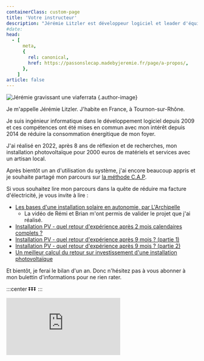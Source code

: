 ```yaml
---
containerClass: custom-page
title: 'Votre instructeur'
description: "Jérémie Litzler est développeur logiciel et leader d'équipe de développement depuis 2009. Il s'intéresse depuis 2014 à son impact sur l'environnement et la réduction de l'utilisation d'énergie."
#date:
head:
  - [
      meta,
      {
        rel: canonical,
        href: https://passonslecap.madebyjeremie.fr/page/a-propos/,
      },
    ]
article: false
---
```


![Jérémie gravissant une viaferrata](/images/profilepic-400w.jpg) {.author-image}

Je m'appelle Jérémie Litzler. J'habite en France, à Tournon-sur-Rhône.

Je suis ingénieur informatique dans le développement logiciel depuis 2009 et ces compétences ont été mises en commun avec mon intérêt depuis 2014 de réduire la consommation énergitique de mon foyer.

J'ai réalisé en 2022, après 8 ans de réflexion et de recherches, mon installation photovoltaïque pour 2000 euros de matériels et services avec un artisan local.

Après bientôt un an d'utilisation du système, j'ai encore beaucoup appris et je souhaite partagé mon parcours sur [la méthode C.A.P](../../README.md).

Si vous souhaitez lire mon parcours dans la quête de réduire ma facture d'électricité, je vous invite à lire :

- [Les bases d'une installation solaire en autonomie, par L'Archipelle](https://iamjeremie.me/fr/2022/05/les-bases-d-une-installation-solaire-en-autonomie-larchipelle/)
  - La vidéo de Rémi et Brian m'ont permis de valider le projet que j'ai réalisé.
- [Installation PV - quel retour d'expérience après 2 mois calendaires complets ?](https://iamjeremie.me/fr/2022/06/retour-d-exprerience-sur-une-installation-pv-1mois)
- [Installation PV - quel retour d'expérience après 9 mois ? (partie 1)](https://iamjeremie.me/fr/2022/12/retour-d-experience-sur-une-installation-pv-9mois-partie-1/)
- [Installation PV - quel retour d'expérience après 9 mois ? (partie 2)](https://iamjeremie.me/fr/2022/12/retour-d-experience-sur-une-installation-pv-9mois-partie-2/)
- [Un meilleur calcul du retour sur investissement d'une installation photovoltaïque](https://iamjeremie.me/fr/2023/01/calculer-le-retour-sur-investissement-pv/)

Et bientôt, je ferai le bilan d'un an. Donc n'hésitez pas à vous abonner à mon bulettin d'informations pour ne rien rater.

:::center
⏬⏬⏬
:::

<!-- markdownlint-disable MD033 -->
<p class="newsletter-wrapper newsletter-wrapper-slim"><iframe class="newsletter-embed" src="https://passonslecap.substack.com/embed" frameborder="0" scrolling="no"></iframe></p>
